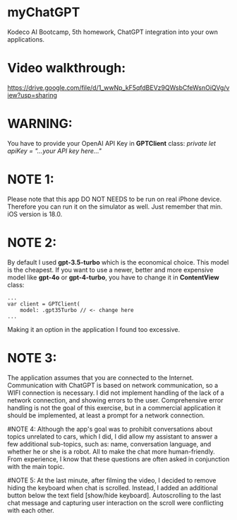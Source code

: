 #  myChatGPT
Kodeco AI Bootcamp, 5th homework, ChatGPT integration into your own applications.


# Video walkthrough:
https://drive.google.com/file/d/1_wwNp_kF5qfdBEVz9QWsbCfeWsnOiQVg/view?usp=sharing


# WARNING:
You have to provide your OpenAI API Key in **GPTClient** class:
*private let apiKey = "...your API key here..."*


# NOTE 1:
Please note that this app DO NOT NEEDS to be run on real iPhone device. Therefore you can run it on the simulator as well. Just remember that min. iOS version is 18.0.


# NOTE 2:
By default I used **gpt-3.5-turbo** which is the economical choice. This model is the cheapest. If you want to use a newer, better and more expensive model like **gpt-4o** or **gpt-4-turbo**, you have to change it in **ContentView** class:
	
	...
	var client = GPTClient(
		model: .gpt35Turbo // <- change here
	...
		
Making it an option in the application I found too excessive.


# NOTE 3:
The application assumes that you are connected to the Internet. Communication with ChatGPT is based on network communication, so a WIFI connection is necessary. I did not implement handling of the lack of a network connection, and showing errors to the user. Comprehensive error handling is not the goal of this exercise, but in a commercial application it should be implemented, at least a prompt for a network connection.

#NOTE 4:
Although the app's goal was to prohibit conversations about topics unrelated to cars, which I did, I did allow my assistant to answer a few additional sub-topics, such as: name, conversation language, and whether he or she is a robot. All to make the chat more human-friendly. From experience, I know that these questions are often asked in conjunction with the main topic.

#NOTE 5:
At the last minute, after filming the video, I decided to remove hiding the keyboard when chat is scrolled. Instead, I added an additional button below the text field [show/hide keyboard]. Autoscrolling to the last chat message and capturing user interaction on the scroll were conflicting with each other.
